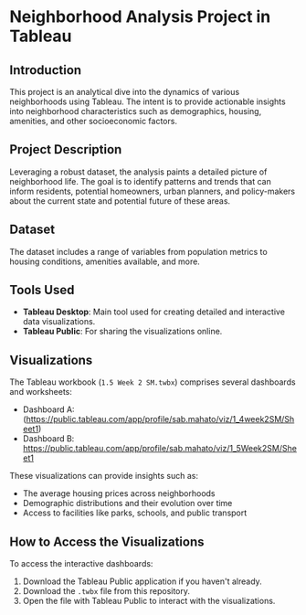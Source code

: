 # Neighborhood Analysis Project in Tableau

## Introduction

This project is an analytical dive into the dynamics of various neighborhoods using Tableau. The intent is to provide actionable insights into neighborhood characteristics such as demographics, housing, amenities, and other socioeconomic factors.

## Project Description

Leveraging a robust dataset, the analysis paints a detailed picture of neighborhood life. The goal is to identify patterns and trends that can inform residents, potential homeowners, urban planners, and policy-makers about the current state and potential future of these areas.

## Dataset

The dataset includes a range of variables from population metrics to housing conditions, amenities available, and more. 
## Tools Used

- **Tableau Desktop**: Main tool used for creating detailed and interactive data visualizations.
- **Tableau Public**: For sharing the visualizations online.

## Visualizations

The Tableau workbook (`1.5 Week 2 SM.twbx`) comprises several dashboards and worksheets:
- Dashboard A: (https://public.tableau.com/app/profile/sab.mahato/viz/1_4week2SM/Sheet1)
- Dashboard B: https://public.tableau.com/app/profile/sab.mahato/viz/1_5Week2SM/Sheet1


These visualizations can provide insights such as:
- The average housing prices across neighborhoods
- Demographic distributions and their evolution over time
- Access to facilities like parks, schools, and public transport

## How to Access the Visualizations

To access the interactive dashboards:
1. Download the Tableau Public application if you haven't already.
2. Download the `.twbx` file from this repository.
3. Open the file with Tableau Public to interact with the visualizations.
